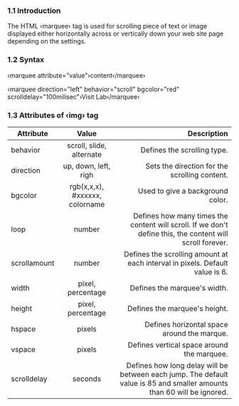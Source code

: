 
### 1.1 Introduction

The HTML ‹marquee› tag is used for scrolling piece of text or image displayed either horizontally across or vertically down your web site page depending on the settings.


### 1.2 Syntax


‹marquee attribute="value"›content‹/marquee›

‹marquee direction="left" behavior="scroll" bgcolor="red" scrolldelay="100milisec"›Visit Lab‹/marquee›


### 1.3 Attributes of ‹img› tag

|	Attribute   |     Value      |  Description    |
|----------|:-------------:|------:|
|  	behavior|   scroll, slide, alternate |    Defines the scrolling type.|
| 	direction	 |   up, down, left, righ   |   Sets the direction for the scrolling content.|
| bgcolor |  rgb(x,x,x), #xxxxxx, colorname|  Used to give a background color.|
| 	loop   	 |  number 	  |  Defines how many times the content will scroll. If we don't   define this, the content will scroll forever.|
| 	scrollamount | number  |   Defines the scrolling amount at each interval in pixels. Default value is 6.|
|  		width |   pixel, percentage |   Defines the marquee's width. |
| 		height 	 |   pixel, percentage  |    Defines the marquee's height. |
| 	hspace  |   pixels|  Defines horizontal space around the marque.|
| 	 	vspace   	 |   pixels 	  |  Defines vertical space around the marquee.|
| 		scrolldelay | seconds    |   Defines how long delay will be between each jump. The   default value is 85 and smaller amounts than 60 will be ignored.|


 	 

 
    	
  	 
  	  
  
  

